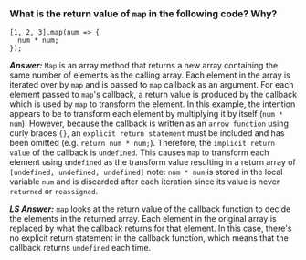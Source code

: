 ### What is the return value of `map` in the following code? Why?

```
[1, 2, 3].map(num => {
  num * num;
});
```

***Answer:***
`Map` is an array method that returns a new array containing the same number of elements as the calling array.
Each element in the array is iterated over by `map` and is passed to `map` callback as an argument.
For each element passed to `map`'s callback, a return value is produced by the callback which is used by `map` to transform the element.
In this example, the intention appears to be to transform each element by multiplying it by itself (`num * num`).
However, because the callback is written as an `arrow function` using curly braces `{}`, an `explicit return statement` must be included and has been omitted (e.g. `return num * num;`).
Therefore, the `implicit return value` of the callback is `undefined`.
This causes `map` to transform each element using `undefined` as the transform value resulting in a return array of `[undefined, undefined, undefined]`
note: `num * num` is stored in the local variable `num` and is discarded after each iteration since its value is never `returned` or `reassigned`.

***LS Answer:***
`map` looks at the return value of the callback function to decide the elements in the returned array. Each element in the original array is replaced by what the callback returns for that element. In this case, there's no explicit return statement in the callback function, which means that the callback returns `undefined` each time.